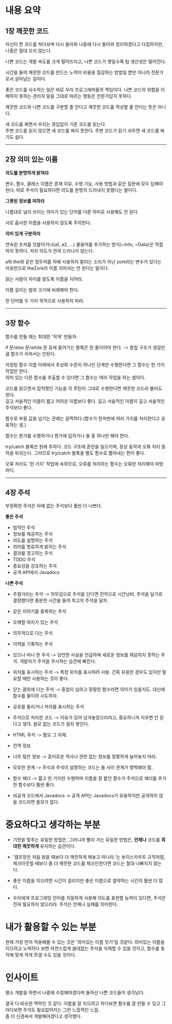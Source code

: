 # 내용 요약

## 1장 깨끗한 코드

자신이 짠 코드를 쳐다보며 다시 돌아와 나중에 다시 돌아와 정리하겠다고 다짐하지만, 나중은 절대 오지 않는다.

나쁜 코드는 개발 속도를 크게 떨어뜨리고, 나쁜 코드가 쌓일수록 팀 생산성은 떨어진다.

시간을 들여 깨끗한 코드를 만드는 노력이 비용을 절감하는 방법일 뿐만 아니라 전문가로서 살아남는 길이다.

좋은 코드를 사수하는 일은 바로 우리 프로그래머들의 책임이다. 나쁜 코드의 위험을 이해하지 못하는 관리자 말을 그대로 따르는 행동은 전문가답지 못하다.

깨끗한 코드와 나쁜 코드를 구분할 줄 안다고 깨끗한 코드를 작성할 줄 안다는 뜻은 아니다.

새 코드를 짜면서 우리는 끊임없이 기존 코드를 읽는다.  
주변 코드를 읽지 않으면 새 코드를 짜지 못한다. 주변 코드가 읽기 쉬우면 새 코드를 짜기도 쉽다.

---

## 2장 의미 있는 이름

**의도를 분명하게 밝혀라**

변수, 함수, 클래스 이름은 존재 이유, 수행 기능, 사용 방법과 같은 질문에 모두 답해야 한다. 따로 주석이 필요하다면 의도를 분명히 드러내지 못했다는 말이다.

**그릇된 정보를 피하라**

나름대로 널리 쓰이는 의미가 있는 단어를 다른 의미로 사용해도 안 된다.

서로 흡사한 이름을 사용하지 않도록 주의한다.

**의미 있게 구분하라**

연속된 숫자를 덧붙이거나(a1, a2, ...) 불용어를 추가하는 방식(~Info, ~Data)은 적절하지 못하다. 저자 의도가 전혀 드러나지 않는다.

a와 the와 같은 접두어를 아예 사용하지 말라는 소리가 아닌 zork라는 변수가 있다는 이유만으로 theZork라 이름 지어서는 안 된다는 말이다.

읽는 사람이 차이를 알도록 이름을 지어라.

이름 길이는 범위 크기에 비례해야 한다.

한 단어를 두 가지 목적으로 사용하지 마라.

---

## 3장 함수

함수를 만들 때는 최대한 '작게' 만들자.

if 문/else 문/while 문 등에 들어가는 블록은 한 줄이어야 한다. -> 중첩 구조가 생길만큼 함수가 커져서는 안된다.

지정된 함수 이름 아래에서 추상화 수준이 하나인 단계만 수행한다면 그 함수는 한 가지 작업만 한다.  
의미 있는 다른 함수를 추출할 수 있다면 그 함수는 여러 작업을 하는 셈이다.

코드를 읽으면서 짐작했던 기능을 각 루틴이 그대로 수행한다면 깨끗한 코드라 불러도 된다.  
길고 서술적인 이름이 짧고 어려운 이름보다 좋다. 길고 서술적인 이름이 길고 서술적인 주석보다 좋다.

함수로 부울 값을 넘기는 관례는 끔찍하다.(함수가 한꺼번에 여러 가지를 처리한다고 공표하는 셈.)

함수는 뭔가를 수행하거나 뭔가에 답하거나 둘 중 하나만 해야 한다.

try/catch 블록은 원래 추하다. 코드 구조에 혼란을 일으키며, 정상 동작과 오류 처리 동작을 뒤섞는다. 그러므로 try/catch 블록을 별도 함수로 뽑아내는 편이 좋다.

오류 처리도 '한 가지' 작업에 속하므로, 오류를 처리하는 함수는 오류만 처리해야 마땅하다.

---

## 4장 주석

부정확한 주석은 아예 없는 주석보다 훨씬 더 나쁘다.

**좋은 주석**

- 법적인 주석
- 정보를 제공하는 주석
- 의도를 설명하는 주석
- 의미를 명료하게 밝히는 주석
- 결과를 경고하는 주석
- TODO 주석
- 중요성을 강조하는 주석
- 공개 API에서 Javadocs

**나쁜 주석**

- 주절거리는 주석 -> 의무감으로 주석을 단다면 전적으로 시간낭비. 주석을 달기로 결정했다면 충분한 시간을 들여 최고의 주석을 달자.

- 같은 이야기를 중복하는 주석

- 오해할 여지가 있는 주석

- 의무적으로 다는 주석

- 이력을 기록하는 주석

- 있으나 마나 한 주석 -> 당연한 사실을 언급하며 새로운 정보를 제공하지 못하는 주석. 개발자가 주석을 무시하는 습관에 빠진다.

- 위치를 표시하는 주석 -> 특정 위치를 표시하려 사용. 간혹 유용한 경우도 있지만 필요할 때만 사용하는 것이 좋다.

- 닫는 괄호에 다는 주석 -> 중첩이 심하고 장황한 함수라면 의미가 있을지도. 대신에 함수를 줄이려 시도하자.

- 공로를 돌리거나 저자를 표시하는 주석

- 주석으로 처리한 코드 -> 이유가 있어 남겨놓았으리라고, 중요하니까 지우면 안 된다고 생각. 쓸모 없는 코드가 점차 쌓인다.

- HTML 주석 -> 혐오 그 자체.

- 전역 정보

- 너무 많은 정보 -> 흥미로운 역사나 관련 없는 정보를 장황하게 늘어놓지 마라.

- 모호한 관계 -> 주석과 주석이 설명하는 코드는 둘 사이 관계가 명백해야 함.

- 함수 헤더 -> 짧고 한 가지만 수행하며 이름을 잘 붙인 함수가 주석으로 헤더를 추가한 함수보다 훨씬 좋다.

- 비공개 코드에서 Javadocs -> 공개 API는 Javadocs가 유용하지만 공개하지 않을 코드라면 쓸모가 없다.

# 중요하다고 생각하는 부분

- 기한을 맞추는 유일한 방법은, 그러니까 빨리 가는 유일한 방법은, **언제나** 코드를 **최대한 깨끗하게** 유지하는 습관이다.

- '캠프장은 처음 왔을 때보다 더 깨끗하게 해놓고 떠나라.'는 보이스카우트 규칙처럼, 체크아웃할 때보다 좀 더 깨끗한 코드를 체크인한다면 코드는 절대 나빠지지 않는다.

- 좋은 이름을 지으려면 시간이 걸리지만 좋은 이름으로 절약하는 시간이 훨씬 더 많다.

- 우리에게 프로그래밍 언어를 치밀하게 사용해 의도를 표현할 능력이 있다면, 주석은 전혀 필요하지 않으리라. 주석은 언제나 실패를 의미한다.

# 내가 활용할 수 있는 부분

현재 가장 먼저 적용해볼 수 있는 것은 '의미있는 이름 짓기'일 것같다. 의미있는 이름을 지으려고 노력하다 보면 자연스럽게 쓸데없는 주석을 삭제할 수 있을 것이고, 함수를 동작에 맞게 작게 쪼갤 수도 있을 것이다.

# 인사이트

평소 개발을 하면서 나중에 수정해야겠다며 돌아선 나쁜 코드들이 생각났다.

결국 다 비슷한 맥락인 것 같다. 이름을 잘 지으려고 하다보면 함수를 잘 만들 수 있고 그러다보면 주석도 필요없어지는 그런 느낌적인 느낌.  
좀 더 신경써서 개발해야겠다고 생각했다.
